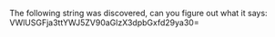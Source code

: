 The following string was discovered, can you figure out what it says:
    VWlUSGFja3ttYWJ5ZV90aGlzX3dpbGxfd29ya30=